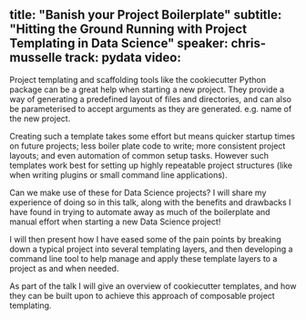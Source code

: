 title: "Banish your Project Boilerplate"
subtitle: "Hitting the Ground Running with Project Templating in Data Science"
speaker: chris-musselle
track: pydata
video:
---
Project templating and scaffolding tools like the cookiecutter Python package can be a great help when starting a new project. They provide a way of generating a predefined layout of files and directories, and can also be parameterised to accept arguments as they are generated. e.g. name of the new project.

Creating such a template takes some effort but means quicker startup times on future projects; less boiler plate code to write; more consistent project layouts; and even automation of common setup tasks. However such templates work best for setting up highly repeatable project structures (like when writing plugins or small command line applications). 

Can we make use of these for Data Science projects? I will share my experience of doing so in this talk, along with the benefits and drawbacks I have found in trying to automate away as much of the boilerplate and manual effort when starting a new Data Science project! 

I will then present how I have eased some of the pain points by breaking down a typical project into several templating layers, and then developing a command line tool to help manage and apply these template layers to a project as and when needed. 

As part of the talk I will give an overview of cookiecutter templates, and how they can be built upon to achieve this approach of composable project templating.